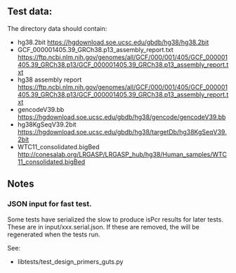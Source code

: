 
## Test data:

The directory data should contain:

* hg38.2bit https://hgdownload.soe.ucsc.edu/gbdb/hg38/hg38.2bit
* GCF_000001405.39_GRCh38.p13_assembly_report.txt https://ftp.ncbi.nlm.nih.gov/genomes/all/GCF/000/001/405/GCF_000001405.39_GRCh38.p13/GCF_000001405.39_GRCh38.p13_assembly_report.txt
* hg38 assembly report https://ftp.ncbi.nlm.nih.gov/genomes/all/GCF/000/001/405/GCF_000001405.39_GRCh38.p13/GCF_000001405.39_GRCh38.p13_assembly_report.txt
* gencodeV39.bb https://hgdownload.soe.ucsc.edu/gbdb/hg38/gencode/gencodeV39.bb
* hg38KgSeqV39.2bit https://hgdownload.soe.ucsc.edu/gbdb/hg38/targetDb/hg38KgSeqV39.2bit
* WTC11_consolidated.bigBed http://conesalab.org/LRGASP/LRGASP_hub/hg38/Human_samples/WTC11_consolidated.bigBed


## Notes

### JSON input for fast test.

Some tests have serialized the slow to produce isPcr results for later tests.  These
are in input/xxx.serial.json.  If these are removed, the will be regenerated when 
the tests run.  

See:
* libtests/test_design_primers_guts.py
